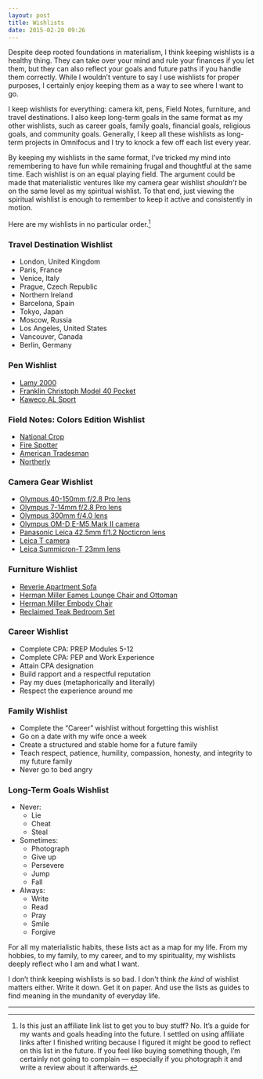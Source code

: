 ```yaml
---
layout: post
title: Wishlists
date: 2015-02-20 09:26
---
```


Despite deep rooted foundations in materialism, I think keeping wishlists is a healthy thing. They can take over your mind and rule your finances if you let them, but they can also reflect your goals and future paths if you handle them correctly. While I wouldn’t venture to say I use wishlists for proper purposes, I certainly enjoy keeping them as a way to see where I want to go.

I keep wishlists for everything: camera kit, pens, Field Notes, furniture, and travel destinations. I also keep long-term goals in the same format as my other wishlists, such as career goals, family goals, financial goals, religious goals, and community goals. Generally, I keep all these wishlists as long-term projects in Omnifocus and I try to knock a few off each list every year.

By keeping my wishlists in the same format, I’ve tricked my mind into remembering to have fun while remaining frugal and thoughtful at the same time. Each wishlist is on an equal playing field. The argument could be made that materialistic ventures like my camera gear wishlist *shouldn’t* be on the same level as my spiritual wishlist. To that end, just viewing the spiritual wishlist is enough to remember to keep it active and consistently in motion.

Here are my wishlists in no particular order.[^1]

### Travel Destination Wishlist

* London, United Kingdom
* Paris, France
* Venice, Italy
* Prague, Czech Republic
* Northern Ireland
* Barcelona, Spain
* Tokyo, Japan
* Moscow, Russia
* Los Angeles, United States
* Vancouver, Canada
* Berlin, Germany

### Pen Wishlist

* [Lamy 2000](http://www.amazon.com/gp/product/B000G0EJBA/ref=as_li_qf_sp_asin_il_tl?ie=UTF8&camp=1789&creative=9325&creativeASIN=B000G0EJBA&linkCode=as2&tag=thenews02-20&linkId=JKNZXQRG5ES5NH2S)
* [Franklin Christoph Model 40 Pocket](http://www.franklin-christoph.com/model-40-pocket.html)
* [Kaweco AL Sport](http://www.amazon.com/gp/product/B00ENIMZ3U/ref=as_li_qf_sp_asin_il_tl?ie=UTF8&camp=1789&creative=9325&creativeASIN=B00ENIMZ3U&linkCode=as2&tag=thenews02-20&linkId=ODXSXE5PEFTXBZOP)

### Field Notes: Colors Edition Wishlist

* [National Crop](http://fieldnotesbrand.com/colors/crop/)
* [Fire Spotter](http://fieldnotesbrand.com/colors/firespotter/)
* [American Tradesman](http://fieldnotesbrand.com/colors/tradesman/)
* [Northerly](http://fieldnotesbrand.com/colors/northerly/)

### Camera Gear Wishlist

* [Olympus 40-150mm f/2.8 Pro lens](http://www.amazon.com/gp/product/B00NGSLSK4/ref=as_li_qf_sp_asin_il_tl?ie=UTF8&camp=1789&creative=9325&creativeASIN=B00NGSLSK4&linkCode=as2&tag=thenews02-20&linkId=FCQOYFT7WHT2K27U)
* [Olympus 7-14mm f/2.8 Pro lens](http://www.olympus-global.com/en/news/2014a/nr140212zuikoe.jsp)
* [Olympus 300mm f/4.0 lens](http://www.olympus-global.com/en/news/2014a/nr140212zuikoe.jsp)
* [Olympus OM-D E-M5 Mark II camera](http://www.amazon.com/gp/product/B00S6DBMOQ/ref=as_li_qf_sp_asin_il_tl?ie=UTF8&camp=1789&creative=9325&creativeASIN=B00S6DBMOQ&linkCode=as2&tag=thenews02-20&linkId=7GDYSHFRDOY5DWUA)
* [Panasonic Leica 42.5mm f/1.2 Nocticron lens](http://www.amazon.com/gp/product/B00HXE4GZQ/ref=as_li_qf_sp_asin_il_tl?ie=UTF8&camp=1789&creative=9325&creativeASIN=B00HXE4GZQ&linkCode=as2&tag=thenews02-20&linkId=QWOVGP6SXQFIJKGT)
* [Leica T camera](http://www.amazon.com/gp/product/B00K0PJV3M/ref=as_li_qf_sp_asin_il_tl?ie=UTF8&camp=1789&creative=9325&creativeASIN=B00K0PJV3M&linkCode=as2&tag=thenews02-20&linkId=RD4NC6OPY6WR34HG)
* [Leica Summicron-T 23mm lens](http://www.amazon.com/gp/product/B00K0RLAXY/ref=as_li_qf_sp_asin_il_tl?ie=UTF8&camp=1789&creative=9325&creativeASIN=B00K0RLAXY&linkCode=as2&tag=thenews02-20&linkId=NGJHCG7DEKXBH7HO)

### Furniture Wishlist

* [Reverie Apartment Sofa](https://www.eq3.com/ca/en/productdetail/living/seating/apartment-sofas/reverie-apartment-sofa---leather.html?cat=119)
* [Herman Miller Eames Lounge Chair and Ottoman](http://www.hermanmiller.com/products/seating/lounge-seating/eames-lounge-chair-and-ottoman.html)
* [Herman Miller Embody Chair](http://www.amazon.com/gp/product/B00390OJ2I/ref=as_li_qf_sp_asin_il_tl?ie=UTF8&camp=1789&creative=9325&creativeASIN=B00390OJ2I&linkCode=as2&tag=thenews02-20&linkId=VLKXJM3APEN6H3Q3)
* [Reclaimed Teak Bedroom Set](https://www.eq3.com/ca/en/productdetail/bedroom/storage/dressers/reclaimed-teak-double-dresser.html?cat=63)

### Career Wishlist

* Complete CPA: PREP Modules 5-12
* Complete CPA: PEP and Work Experience
* Attain CPA designation
* Build rapport and a respectful reputation
* Pay my dues (metaphorically and literally)
* Respect the experience around me

### Family Wishlist

* Complete the “Career” wishlist without forgetting this wishlist
* Go on a date with my wife once a week
* Create a structured and stable home for a future family
* Teach respect, patience, humility, compassion, honesty, and integrity to my future family
* Never go to bed angry

### Long-Term Goals Wishlist

* Never:
	* Lie
	* Cheat
	* Steal
* Sometimes:
	* Photograph
	* Give up
	* Persevere 
	* Jump
	* Fall
* Always:
	* Write
	* Read
	* Pray
	* Smile
	* Forgive

For all my materialistic habits, these lists act as a map for my life. From my hobbies, to my family, to my career, and to my spirituality, my wishlists deeply reflect who I am and what I want.

I don’t think keeping wishlists is so bad. I don't think *the kind* of wishlist matters either. Write it down. Get it on paper. And use the lists as guides to find meaning in the mundanity of everyday life. 

---

[^1]: Is this just an affiliate link list to get you to buy stuff? No. It’s a guide for my wants and goals heading into the future. I settled on using affiliate links after I finished writing because I figured it might be good to reflect on this list in the future. If you feel like buying something though, I’m certainly not going to complain — especially if you photograph it and write a review about it afterwards.
